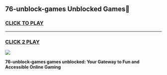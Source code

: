 
## 76-unblock-games Unblocked Games👋
<h3>
<a href="https://news.freeplayer.one?title=76-unblock-games&ref=16F">CLICK TO PLAY</a></h3>
<hr>

<h3>
<a href="https://news.freeplayer.one?title=76-unblock-games&ref=16F">CLICK 2 PLAY</a>
  
</h3>

<a href="https://news.freeplayer.one?title=76-unblock-games&ref=16F/"><img src="https://clearcache.store/games.png"></a>


**76-unblock-games games unblocked: Your Gateway to Fun and Accessible Online Gaming**
